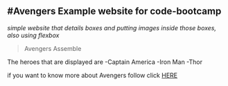 <!-- This is going to explain whats going on  -->

#Avengers Example website for code-bootcamp
---
*simple website that details boxes and putting images inside those boxes, also using flexbox*


<!-- Below will created a quote -->
>Avengers Assemble

The heroes that are displayed are 
-Captain America
-Iron Man 
-Thor


if you want to know more about Avengers follow click [HERE](https://en.wikipedia.org/wiki/Avengers:_Endgame)
